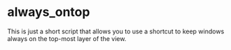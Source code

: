 # always_ontop
This is just a short script that allows you to use a shortcut to keep windows always on the top-most layer of the view.
